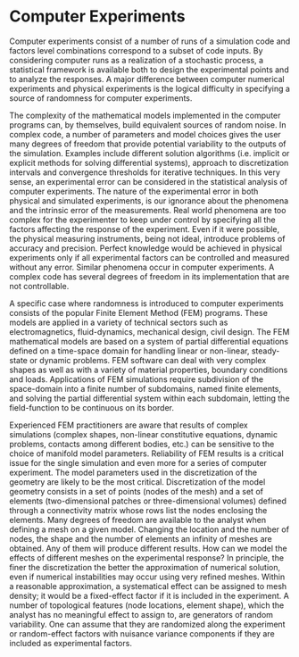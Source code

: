 # Computer Experiments

Computer experiments consist of a number of runs of a simulation code and
factors level combinations correspond to a subset of code inputs. By
considering computer runs as a realization of a stochastic process, a
statistical framework is available both to design the experimental
points and to analyze the responses. A major difference between computer
numerical experiments and physical experiments is the logical difficulty
in specifying a source of randomness for computer experiments.

The complexity of the mathematical models implemented in the computer
programs can, by themselves, build equivalent sources of random noise. In
complex code, a number of parameters and model choices gives the user
many degrees of freedom that provide potential 
variability to the outputs
of the simulation. Examples include different solution algorithms
(i.e. implicit or explicit methods for solving differential systems),
approach to discretization intervals and convergence thresholds for
iterative techniques. In this very sense, an experimental error can be
considered in the statistical analysis of computer experiments. The
nature of the experimental error in both physical and simulated
experiments, is our ignorance about the phenomena and the intrinsic
error of the measurements. Real world phenomena are too complex for
the experimenter to keep under control by specifying all the
factors affecting the response of the experiment. Even if it were
possible, the physical measuring instruments,
being not ideal, introduce problems of accuracy and precision. Perfect knowledge would be
achieved in physical experiments only if all experimental factors can be
controlled and measured without any error. Similar phenomena occur in
computer experiments. A complex code has several degrees of freedom in its
implementation that are not controllable.

A specific case where randomness is introduced to computer experiments
consists of the popular Finite Element Method (FEM) programs. 
These models
are applied in a variety of technical sectors such as electromagnetics,
fluid-dynamics, mechanical design, civil design. The FEM mathematical
models are based on a system of partial differential equations defined on
a time-space domain for handling linear or non-linear, steady-state or dynamic
problems. FEM software can deal with very complex shapes as well as
with a variety of material properties, boundary conditions and loads.
Applications of FEM simulations require subdivision of the space-domain
into a finite number of subdomains, named finite elements, and solving
the partial differential system within each subdomain, letting
the field-function to be continuous on its border.

Experienced FEM practitioners are aware that results of complex simulations
(complex shapes, non-linear constitutive equations, dynamic problems,
contacts among different bodies, etc.) can be sensitive to the choice of
manifold model parameters. Reliability of FEM results is a critical issue
for the single simulation and even more for a series of computer experiment.
The model parameters used in the discretization of 
the geometry are likely to
be the most critical. Discretization of the model geometry consists in a
set of points (nodes of the mesh) and a set of elements (two-dimensional
patches or three-dimensional volumes) defined through a connectivity matrix
whose rows list the nodes enclosing the elements. Many 
degrees of freedom
are available to the analyst when defining a mesh on a given model.
Changing the location and the number of nodes, the shape and the number
of elements an infinity of meshes are obtained. Any of them will produce
different results. How can we model the effects of different meshes on
the experimental response? In principle, the finer the discretization
the better the approximation of numerical solution, even if numerical
instabilities may occur using very refined meshes. Within a
reasonable approximation, a systematical effect can be assigned to
mesh density; it would be a fixed-effect factor if it is included in
the experiment. A number of topological features (node locations,
element shape), which the analyst has no meaningful effect to assign
to, are generators of random variability. One can assume that they are
randomized along the experiment or random-effect factors with nuisance
variance components if they are included as experimental factors.
